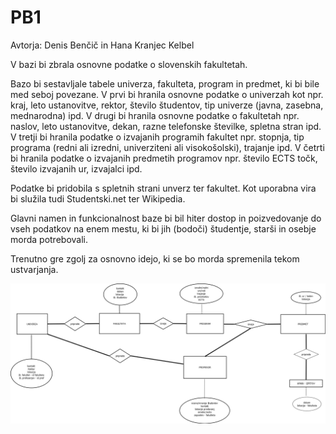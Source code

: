 # PB1
Avtorja: Denis Benčič in Hana Kranjec Kelbel

V bazi bi zbrala osnovne podatke o slovenskih fakultetah.

Bazo bi sestavljale tabele univerza, fakulteta, program in predmet, ki bi bile med seboj povezane.
V prvi bi hranila osnovne podatke o univerzah kot npr. kraj, leto ustanovitve, rektor, število študentov, tip univerze (javna, zasebna, mednarodna) ipd.
V drugi bi hranila osnovne podatke o fakultetah npr. naslov, leto ustanovitve, dekan, razne telefonske številke, spletna stran ipd.
V tretji bi hranila podatke o izvajanih programih fakultet npr. stopnja, tip programa (redni ali izredni, univerziteni ali visokošolski), trajanje ipd.
V četrti bi hranila podatke o izvajanih predmetih programov npr. število ECTS točk, število izvajanih ur, izvajalci ipd.

Podatke bi pridobila s spletnih strani unverz ter fakultet. Kot uporabna vira bi služila tudi Studentski.net ter Wikipedia.

Glavni namen in funkcionalnost baze bi bil hiter dostop in poizvedovanje do vseh podatkov na enem mestu, ki bi jih (bodoči) študentje, starši in osebje morda potrebovali.

Trenutno gre zgolj za osnovno idejo, ki se bo morda spremenila tekom ustvarjanja.

![](ER/univerze_popravljeno1.png)
